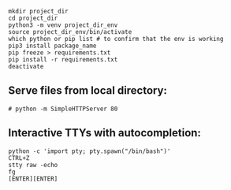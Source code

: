 ```
mkdir project_dir
cd project_dir
python3 -m venv project_dir_env
source project_dir_env/bin/activate
which python or pip list # to confirm that the env is working
pip3 install package_name 
pip freeze > requirements.txt
pip install -r requirements.txt
deactivate
```

## Serve files from local directory:
```
# python -m SimpleHTTPServer 80
```

## Interactive TTYs with autocompletion:
```
python -c 'import pty; pty.spawn("/bin/bash")'
CTRL+Z
stty raw -echo
fg
[ENTER][ENTER]
```
